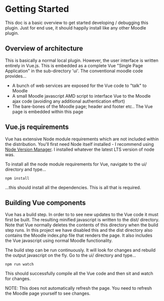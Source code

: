 # Getting Started

This doc is a basic overview to get started developing / debugging this plugin. Just for end use, it should happily install like any other Moodle plugin. 

## Overview of architecture

This is basically a normal local plugin. However, the user interface is written entirely in Vue.js. This is embedded as a complete Vue "Single Page Application" in the sub-directory 'ui'. The conventional moodle code provides...

* A bunch of web services are exposed for the Vue code to "talk" to Moodle
* A small Moodle javascript AMD script to interface Vue to the Moodle ajax code (avoiding any additional authentication effort)
* The bare-bones of the Moodle page; header and footer etc.. The Vue page is embedded within this page

## Vue.js requirements

Vue has extensive Node module requirements which are not included within the distribution. You'll first need Node itself installed - I recommend
using [Node Version Manager](https://github.com/nvm-sh/nvm). I installed whatever the latest LTS version of node was. 

To install all the node module requirements for Vue, navigate to the ui/ directory and type...

    npm install

...this should install all the dependencies. This is all that is required. 

## Building Vue components

Vue has a build step. In order to to see new updates to the Vue code it must first be built. The resulting minified javascript is written to the dist/ directory. Note that Vue normally deletes the contents of this directory when the build step runs. In this project we have disabled this and the dist directory also contains the Moodle index.php file that renders the page. It also includes the Vue javascript using normal Moodle functionality. 

The build step can be run continuously. It will look for changes and rebuild the output javascript on the fly. Go to the ui/ directory and type...

    npm run watch

This should successfully compile all the Vue code and then sit and watch for changes. 

NOTE: This does not automatically refresh the page. You need to refresh the Moodle page yourself to see changes. 